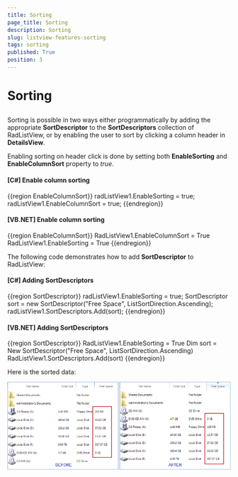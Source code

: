 ```yaml
---
title: Sorting
page_title: Sorting
description: Sorting
slug: listview-features-sorting
tags: sorting
published: True
position: 3
---
```


# Sorting



## 

Sorting is possible in two ways either programmatically by adding the appropriate 
        	__SortDescriptor__ to the __SortDescriptors__ collection 
        	of RadListView, or by enabling the user to sort by clicking a column header in __DetailsView__.
        

Enabling sorting on header click is done by setting both __EnableSorting__ and
            __EnableColumnSort__ property to *true*.
        

#### __[C#] Enable column sorting__

{{region EnableColumnSort}}
	            radListView1.EnableSorting = true;
	            radListView1.EnableColumnSort = true;
	{{endregion}}



#### __[VB.NET] Enable column sorting__

{{region EnableColumnSort}}
	        RadListView1.EnableColumnSort = True
	        RadListView1.EnableSorting = True
	{{endregion}}



The following code demonstrates how to add __SortDescriptor__ to RadListView:

#### __[C#] Adding SortDescriptors__

{{region SortDescriptor}}
	            radListView1.EnableSorting = true;
	            SortDescriptor sort = new SortDescriptor("Free Space", ListSortDirection.Ascending);
	            radListView1.SortDescriptors.Add(sort);
	{{endregion}}



#### __[VB.NET] Adding SortDescriptors__

{{region SortDescriptor}}
	        RadListView1.EnableSorting = True
	        Dim sort = New SortDescriptor("Free Space", ListSortDirection.Ascending)
	        RadListView1.SortDescriptors.Add(sort)
	{{endregion}}



Here is the sorted data:

![listview-features-sorting](images/listview-features-sorting.png)
